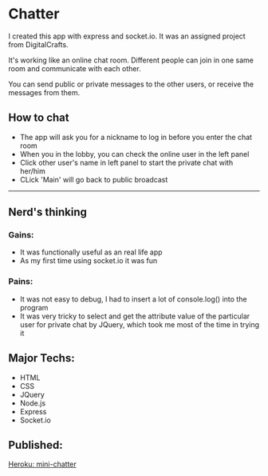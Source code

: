 # Chatter
I created this app with express and socket.io. It was an assigned project from DigitalCrafts.

It's working like an online chat room. Different people can join in one same room and communicate with each other. 

You can send public or private messages to the other users, or receive the messages from them.

## How to chat
- The app will ask you for a nickname to log in before you enter the chat room
- When you in the lobby, you can check the online user in the left panel
- Click other user's name in left panel to start the private chat with her/him
- CLick 'Main' will go back to public broadcast

___
## Nerd's thinking
### Gains:
- It was functionally useful as an real life app
- As my first time using socket.io it was fun

### Pains:
- It was not easy to debug, I had to insert a lot of console.log() into the program
- It was very tricky to select and get the attribute value of the particular user for private chat by JQuery, which took me most of the time in trying it

## Major Techs:
- HTML
- CSS
- JQuery
- Node.js
- Express
- Socket.io

## Published:
[Heroku: mini-chatter](https://mini-chatter.herokuapp.com/)